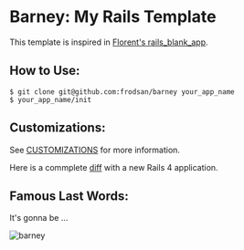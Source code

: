 Barney: My Rails Template
=========================

This template is inspired in [Florent's rails_blank_app](https://github.com/Florent2/rails_blank_app).

How to Use:
-----------

    $ git clone git@github.com:frodsan/barney your_app_name
    $ your_app_name/init

Customizations:
---------------

See [CUSTOMIZATIONS](https://github.com/frodsan/barney/blob/master/CUSTOMIZATIONS.md) for more information.

Here is a commplete [diff](https://github.com/frodsan/barney/compare/3658f24...master) with a new Rails 4 application.

Famous Last Words:
------------------

It's gonna be ...

![barney](http://assets.diylol.com/hfs/8bd/e4c/3f0/resized/barney-stinson-meme-generator-legen-dary-d9cba7.jpg)

